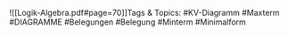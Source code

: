 
![[Logik-Algebra.pdf#page=70]]Tags & Topics:
   #KV-Diagramm
   #Maxterm
   #DIAGRAMME
   #Belegungen
   #Belegung
   #Minterm
   #Minimalform